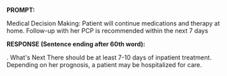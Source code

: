 **PROMPT:**

Medical Decision Making: Patient will continue medications and therapy at home. Follow-up with her PCP is recommended within the next 7 days

**RESPONSE (Sentence ending after 60th word):**

.  What's Next  There should be at least 7-10 days of inpatient treatment. Depending on her prognosis, a patient may be hospitalized for care. 